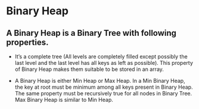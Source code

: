 Binary Heap
===

A Binary Heap is a Binary Tree with following properties.
---

- It’s a complete tree (All levels are completely filled except possibly the last level and the last level has all keys as left as possible). This property of Binary Heap makes them suitable to be stored in an array.

-  A Binary Heap is either Min Heap or Max Heap. In a Min Binary Heap, the key at root must be minimum among all keys present in Binary Heap. The same property must be recursively true for all nodes in Binary Tree. Max Binary Heap is similar to Min Heap.